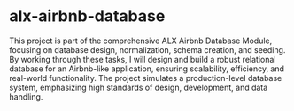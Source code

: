 # alx-airbnb-database

This project is part of the comprehensive ALX Airbnb Database Module, focusing on database design, normalization, schema creation, and seeding. By working through these tasks, I will design and build a robust relational database for an Airbnb-like application, ensuring scalability, efficiency, and real-world functionality. The project simulates a production-level database system, emphasizing high standards of design, development, and data handling.